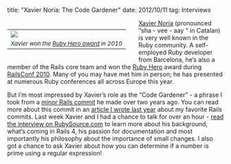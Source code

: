 title: "Xavier Noria: The Code Gardener"
date: 2012/10/11
tag: Interviews

<div style="float: left; padding: 7px 30px 10px 0px">
<table cellpadding="0" cellspacing="0" border="0">
  <tr><td><img src="http://patshaughnessy.net/assets/2012/10/11/xavier.jpg"></td></tr>
  <tr><td align="center"><small><i>Xavier won the <a href="http://www.youtube.com/watch?v=ffCxpBD-_Rs">Ruby Hero award</a> in 2010</i></small></td></tr>
</table>
</div>

[Xavier Noria](https://twitter.com/fxn) (pronounced “sha - vee - aay “ in
Catalan) is very well known in the Ruby community. A self-employed Ruby
developer from Barcelona, he’s also a member of the Rails core team and won the
[Ruby Hero](http://rubyheroes.com) award during [RailsConf
2010](http://en.oreilly.com/rails2010). Many of you may have met him in person;
he has presented at numerous Ruby conferences all across Europe this year.

But I’m most impressed by Xavier’s role as the “Code Gardener” - a phrase I
took from a [minor Rails commit](https://github.com/rails/rails/commit/fb6b80562041e8d2378cad1b51f8c234fe76fd5e)
he made over two years ago. You can read more about this commit in an [article
I wrote last year](http://patshaughnessy.net/2011/12/6/learning-from-the-masters-some-of-my-favorite-rails-commits)
about my favorite Rails commits. Last week Xavier and I had a chance to talk
for over an hour - [read the interview on
RubySource.com](http://rubysource.com/xavier-noria-the-code-gardener/) to learn
more about his background, what’s coming in Rails 4, his passion for
documentation and most importantly his philosophy about the importance of small
changes. I also got a chance to ask Xavier about how you can determine if a
number is prime using a regular expression!

